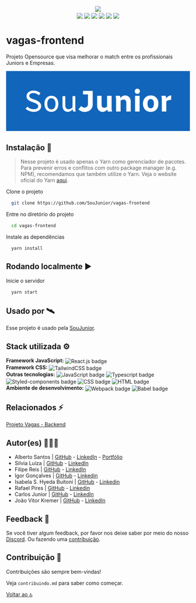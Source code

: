 <div align="center">
  <img src="https://img.shields.io/badge/status-developing-blue" />
</div>
<div align="center">
  <img src="https://img.shields.io/badge/React-%2320232a.svg?&logo=react&logoColor=%2361DAFB" />
  <img src="https://img.shields.io/badge/TypeScript-007ACC?&logo=typescript&logoColor=white" />
  <img src="https://img.shields.io/badge/-Axios-%23000000" />
  <img src="https://img.shields.io/badge/TailwindCSS-%2338B2AC.svg?&logo=tailwind-css&logoColor=white" />
  <img src="https://img.shields.io/badge/styled--components-DB7093?&logo=styled-components&logoColor=white" />
  <img src="https://img.shields.io/badge/prettier-1A2C34?&logo=prettier&logoColor=F7BA3E" />
</div>

# vagas-frontend

Projeto Opensource que visa melhorar o match entre os profissionais Juniors e Empresas.

![Logo](./logo-soujunior.png)

## Instalação 🔽
> Nesse projeto é usado apenas o Yarn como gerenciador de pacotes. Para prevenir erros e conflitos com outro package manager (e.g. NPM), recomendamos que também utilize o Yarn. Veja o website oficial do Yarn [aqui](https://yarnpkg.com/).

Clone o projeto

```bash
  git clone https://github.com/SouJunior/vagas-frontend
```

Entre no diretório do projeto

```bash
  cd vagas-frontend
```

Instale as dependências

```bash
  yarn install
```

## Rodando localmente ▶

Inicie o servidor

```bash
  yarn start
```

## Usado por 🛰

Esse projeto é usado pela [SouJunior](https://github.com/SouJunior).

## Stack utilizada ⚙

**Framework JavaScript:**
<img align="center" alt="React.js badge" src="https://img.shields.io/badge/React-20232A?style=for-the-badge&logo=react&logoColor=61DAFB">  
**Framework CSS:**
<img align="center" alt="TailwindCSS badge" src="https://img.shields.io/badge/Tailwind_CSS-38B2AC?style=for-the-badge&logo=tailwind-css&logoColor=white">  
**Outras tecnologias:**
<img align="center" alt="JavaScript badge" src="https://img.shields.io/badge/JavaScript-F7DF1E?style=for-the-badge&logo=javascript&logoColor=black">
<img align="center" alt="Typescript badge" src="https://img.shields.io/badge/TypeScript-007ACC?style=for-the-badge&logo=typescript&logoColor=white">
<img align="center" alt="Styled-components badge" src="https://img.shields.io/badge/styled--components-DB7093?style=for-the-badge&logo=styled-components&logoColor=white">
<img align="center" alt="CSS badge" src="https://img.shields.io/badge/CSS3-1572B6?style=for-the-badge&logo=css3&logoColor=white">
<img align="center" alt="HTML badge" src="https://img.shields.io/badge/HTML5-E34F26?style=for-the-badge&logo=html5&logoColor=white">  
**Ambiente de desenvolvimento:**
<img align="center" alt="Webpack badge" src="https://img.shields.io/badge/WEBPACK-2d7eee?style=for-the-badge&logo=webpack&logoColor=white">
<img align="center" alt="Babel badge" src="https://img.shields.io/badge/babel-f5da55?style=for-the-badge&logo=babel&logoColor=white">

## Relacionados ⚡

[Projeto Vagas - Backend](https://github.com/SouJunior/vagas-backend)

## Autor(es) 🙎🏻‍♂️

- Alberto Santos | [GitHub](https://github.com/allbertuu) - [LinkedIn](https://www.linkedin.com/in/albertov-albuquerque/) - [Portfólio](https://portfolio-allbertuu.vercel.app/)
- Silvia Luiza | [GitHub](https://github.com/SilviaLTeixeira) - [LinkedIn](https://www.linkedin.com/in/silvialuiza/)
- Filipe Reis | [GitHub](https://github.com/FilipeLeoni) - [LinkedIn](https://www.linkedin.com/in/filipe-leoni-5745551a8/)
- Igor Gonçalves | [GitHub](https://github.com/igords-goncalves) - [Linkedin](https://www.linkedin.com/in/igords-goncalves/)
- Isabela S. Hyeda Buitoni | [GitHub](https://github.com/isabelahyeda) - [Linkedin](https://www.linkedin.com/in/isabelahyeda/)
- Rafael Pires | [GitHub](https://github.com/RafaelPires2) - [Linkedin](https://www.linkedin.com/in/rafael-pires-075891212/)
- Carlos Junior | [GitHub](https://github.com/CarlosJunioor) - [LinkedIn](https://www.linkedin.com/in/carlosjuniordev/)
- João Vitor Kremer | [GitHub](https://github.com/JoaoKremerDev) - [LinkedIn](https://www.linkedin.com/in/joaokremer/)

## Feedback 💬

Se você tiver algum feedback, por favor nos deixe saber por meio do nosso [Discord](https://discord.gg/naTaHgZZpz). Ou fazendo uma [contribuição](#contribuição).

## Contribuição 💙

Contribuições são sempre bem-vindas!

Veja `contribuindo.md` para saber como começar.

[Voltar ao 🔝](#vagas-frontend)
